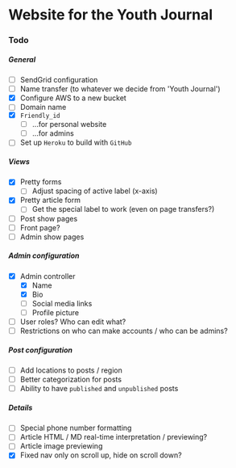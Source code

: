 # Website for the Youth Journal

### Todo

##### General
- [ ] SendGrid configuration
- [ ] Name transfer (to whatever we decide from 'Youth Journal')
- [x] Configure AWS to a new bucket
- [ ] Domain name
- [x] `Friendly_id`
  - [ ] ...for personal website
  - [ ] ...for admins
- [ ] Set up `Heroku` to build with `GitHub`

##### Views
- [x] Pretty forms
  -  [ ] Adjust spacing of active label (x-axis)
- [x] Pretty article form
  - [ ] Get the special label to work (even on page transfers?)
- [ ] Post show pages
- [ ] Front page?
- [ ] Admin show pages

##### Admin configuration
- [x] Admin controller
  - [x] Name
  - [x] Bio
  - [ ] Social media links
  - [ ] Profile picture
- [ ] User roles? Who can edit what?
- [ ] Restrictions on who can make accounts / who can be admins?

##### Post configuration
- [ ] Add locations to posts / region
- [ ] Better categorization for posts
- [ ] Ability to have `published` and `unpublished` posts

##### Details
- [ ] Special phone number formatting
- [ ] Article HTML / MD real-time interpretation / previewing?
- [ ] Article image previewing
- [x] Fixed nav only on scroll up, hide on scroll down?
